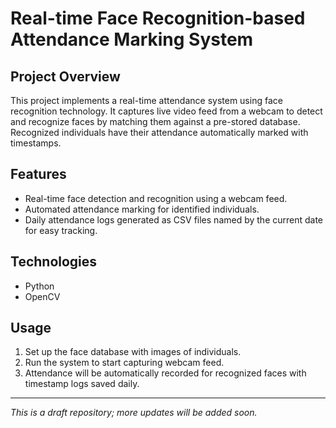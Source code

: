 # Real-time Face Recognition-based Attendance Marking System

## Project Overview
This project implements a real-time attendance system using face recognition technology. It captures live video feed from a webcam to detect and recognize faces by matching them against a pre-stored database. Recognized individuals have their attendance automatically marked with timestamps.

## Features
- Real-time face detection and recognition using a webcam feed.
- Automated attendance marking for identified individuals.
- Daily attendance logs generated as CSV files named by the current date for easy tracking.

## Technologies
- Python
- OpenCV

## Usage
1. Set up the face database with images of individuals.
2. Run the system to start capturing webcam feed.
3. Attendance will be automatically recorded for recognized faces with timestamp logs saved daily.

---

*This is a draft repository; more updates will be added soon.*

